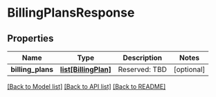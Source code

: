 # BillingPlansResponse

## Properties
Name | Type | Description | Notes
------------ | ------------- | ------------- | -------------
**billing_plans** | [**list[BillingPlan]**](BillingPlan.md) | Reserved: TBD | [optional] 

[[Back to Model list]](../README.md#documentation-for-models) [[Back to API list]](../README.md#documentation-for-api-endpoints) [[Back to README]](../README.md)



